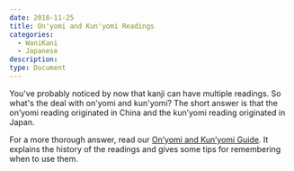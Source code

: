```yaml
---
date: 2018-11-25
title: On'yomi and Kun'yomi Readings
categories:
  - WaniKani
  - Japanese
description:
type: Document
---
```

You've probably noticed by now that kanji can have multiple readings. So what's the deal with on'yomi and kun'yomi? The short answer is that the on’yomi reading originated in China and the kun’yomi reading originated in Japan.

For a more thorough answer, read our [On’yomi and Kun’yomi Guide](https://www.tofugu.com/japanese/onyomi-kunyomi/). It explains the history of the readings and gives some tips for remembering when to use them.
